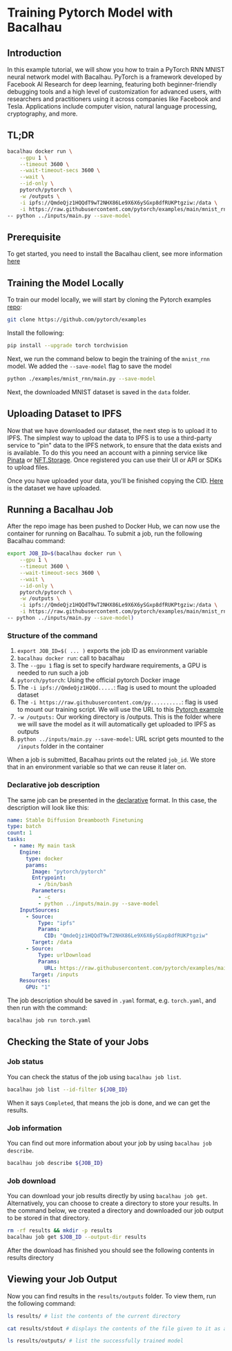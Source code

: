 # Training Pytorch Model with Bacalhau

## Introduction

In this example tutorial, we will show you how to train a PyTorch RNN MNIST neural network model with Bacalhau. PyTorch is a framework developed by Facebook AI Research for deep learning, featuring both beginner-friendly debugging tools and a high level of customization for advanced users, with researchers and practitioners using it across companies like Facebook and Tesla. Applications include computer vision, natural language processing, cryptography, and more.

## TL;DR​ <a href="#tldr" id="tldr"></a>

```bash
bacalhau docker run \
    --gpu 1 \
    --timeout 3600 \
    --wait-timeout-secs 3600 \
    --wait \
    --id-only \
    pytorch/pytorch \
    -w /outputs \
    -i ipfs://QmdeQjz1HQQdT9wT2NHX86Le9X6X6ySGxp8dfRUKPtgziw:/data \
    -i https://raw.githubusercontent.com/pytorch/examples/main/mnist_rnn/main.py \
-- python ../inputs/main.py --save-model
```

## Prerequisite​ <a href="#prerequisite" id="prerequisite"></a>

To get started, you need to install the Bacalhau client, see more information [here](broken-reference)

## Training the Model Locally​ <a href="#training-the-model-locally" id="training-the-model-locally"></a>

To train our model locally, we will start by cloning the Pytorch examples [repo](https://github.com/pytorch/examples):

```bash
git clone https://github.com/pytorch/examples
```

Install the following:

```bash
pip install --upgrade torch torchvision
```

Next, we run the command below to begin the training of the `mnist_rnn` model. We added the `--save-model` flag to save the model

```bash
python ./examples/mnist_rnn/main.py --save-model
```

Next, the downloaded MNIST dataset is saved in the `data` folder.

## Uploading Dataset to IPFS​ <a href="#uploading-dataset-to-ipfs" id="uploading-dataset-to-ipfs"></a>

Now that we have downloaded our dataset, the next step is to upload it to IPFS. The simplest way to upload the data to IPFS is to use a third-party service to "pin" data to the IPFS network, to ensure that the data exists and is available. To do this you need an account with a pinning service like [Pinata](https://pinata.cloud/) or [NFT.Storage](https://nft.storage/). Once registered you can use their UI or API or SDKs to upload files.

Once you have uploaded your data, you'll be finished copying the CID. [Here](https://gateway.pinata.cloud/ipfs/QmdeQjz1HQQdT9wT2NHX86Le9X6X6ySGxp8dfRUKPtgziw/?filename=data) is the dataset we have uploaded.

## Running a Bacalhau Job​ <a href="#running-a-bacalhau-job" id="running-a-bacalhau-job"></a>

After the repo image has been pushed to Docker Hub, we can now use the container for running on Bacalhau. To submit a job, run the following Bacalhau command:

```bash
export JOB_ID=$(bacalhau docker run \
    --gpu 1 \
    --timeout 3600 \
    --wait-timeout-secs 3600 \
    --wait \
    --id-only \
    pytorch/pytorch \
    -w /outputs \
    -i ipfs://QmdeQjz1HQQdT9wT2NHX86Le9X6X6ySGxp8dfRUKPtgziw:/data \
    -i https://raw.githubusercontent.com/pytorch/examples/main/mnist_rnn/main.py \
-- python ../inputs/main.py --save-model)
```

### Structure of the command​ <a href="#structure--of-the-command" id="structure--of-the-command"></a>

1. `export JOB_ID=$( ... )` exports the job ID as environment variable
2. `bacalhau docker run`: call to bacalhau
3. The `--gpu 1` flag is set to specify hardware requirements, a GPU is needed to run such a job
4. `pytorch/pytorch`: Using the official pytorch Docker image
5. The `-i ipfs://QmdeQjz1HQQd.....`: flag is used to mount the uploaded dataset
6. The `-i https://raw.githubusercontent.com/py..........`: flag is used to mount our training script. We will use the URL to this [Pytorch example](https://github.com/pytorch/examples/blob/main/mnist_rnn/main.py)
7. `-w /outputs:` Our working directory is /outputs. This is the folder where we will save the model as it will automatically get uploaded to IPFS as outputs
8. `python ../inputs/main.py --save-model`: URL script gets mounted to the `/inputs` folder in the container

When a job is submitted, Bacalhau prints out the related `job_id`. We store that in an environment variable so that we can reuse it later on.

### Declarative job description​ <a href="#declarative-job-description" id="declarative-job-description"></a>

The same job can be presented in the [declarative](broken-reference) format. In this case, the description will look like this:

```yaml
name: Stable Diffusion Dreambooth Finetuning
type: batch
count: 1
tasks:
  - name: My main task
    Engine:
      type: docker
      params:
        Image: "pytorch/pytorch" 
        Entrypoint:
          - /bin/bash
        Parameters:
          - -c
          - python ../inputs/main.py --save-model
    InputSources:
      - Source:
          Type: "ipfs"
          Params:
            CID: "QmdeQjz1HQQdT9wT2NHX86Le9X6X6ySGxp8dfRUKPtgziw"
        Target: /data
      - Source:
          Type: urlDownload
          Params:
            URL: https://raw.githubusercontent.com/pytorch/examples/main/mnist_rnn/main.py
        Target: /inputs  
    Resources:
      GPU: "1"
```

The job description should be saved in `.yaml` format, e.g. `torch.yaml`, and then run with the command:

```bash
bacalhau job run torch.yaml
```

## Checking the State of your Jobs​ <a href="#checking-the-state-of-your-jobs" id="checking-the-state-of-your-jobs"></a>

### Job status​ <a href="#job-status" id="job-status"></a>

You can check the status of the job using `bacalhau job list`.

```bash
bacalhau job list --id-filter ${JOB_ID}
```

When it says `Completed`, that means the job is done, and we can get the results.

### Job information​ <a href="#job-information" id="job-information"></a>

You can find out more information about your job by using `bacalhau job describe`.

```bash
bacalhau job describe ${JOB_ID}
```

### Job download​ <a href="#job-download" id="job-download"></a>

You can download your job results directly by using `bacalhau job get`. Alternatively, you can choose to create a directory to store your results. In the command below, we created a directory and downloaded our job output to be stored in that directory.

```bash
rm -rf results && mkdir -p results
bacalhau job get $JOB_ID --output-dir results
```

After the download has finished you should see the following contents in results directory

## Viewing your Job Output​ <a href="#viewing-your-job-output" id="viewing-your-job-output"></a>

Now you can find results in the `results/outputs` folder. To view them, run the following command:

```bash
ls results/ # list the contents of the current directory 
```

```bash
cat results/stdout # displays the contents of the file given to it as a parameter.
```

```bash
ls results/outputs/ # list the successfully trained model
```
